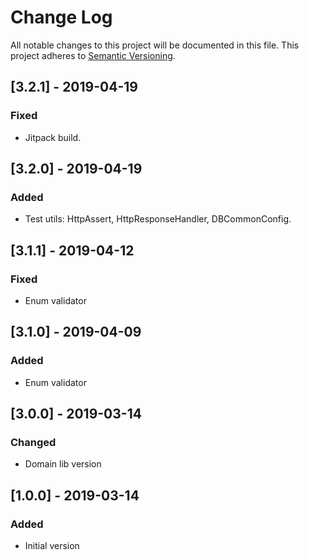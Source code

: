 # Change Log
All notable changes to this project will be documented in this file.
This project adheres to [Semantic Versioning](http://semver.org/).

## [3.2.1] - 2019-04-19
### Fixed
- Jitpack build.

## [3.2.0] - 2019-04-19
### Added
- Test utils: HttpAssert, HttpResponseHandler, DBCommonConfig.

## [3.1.1] - 2019-04-12
### Fixed
- Enum validator

## [3.1.0] - 2019-04-09
### Added
- Enum validator

## [3.0.0] - 2019-03-14
### Changed
- Domain lib version

## [1.0.0] - 2019-03-14
### Added
- Initial version

